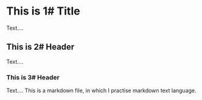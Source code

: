 # This is 1# Title
Text....
## This is 2# Header
Text....
### This is 3# Header
Text....
This is a markdown file, in which I practise markdown text language.

